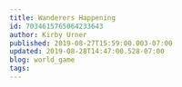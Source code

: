 ```yaml
---
title: Wanderers Happening
id: 7034615765064233643
author: Kirby Urner
published: 2019-08-27T15:59:00.003-07:00
updated: 2019-08-28T14:47:00.528-07:00
blog: world_game
tags: 
---
```


